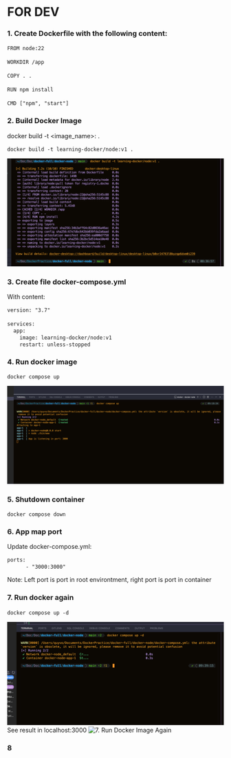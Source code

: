 # FOR DEV
### 1. Create Dockerfile with the following content:
```
FROM node:22

WORKDIR /app

COPY . .

RUN npm install

CMD ["npm", "start"]
```

### 2. Build Docker Image
docker build -t <image_name>:<tag> .

```
docker build -t learning-docker/node:v1 .
```
![2. Build Docker Image](RESULT_IMAGE/Step2.Build_Docker_Image.png)
### 3. Create file docker-compose.yml
With content:
```
version: "3.7"

services:
  app:
    image: learning-docker/node:v1
    restart: unless-stopped
```

### 4. Run docker image
```
docker compose up

```
![4. Run Docker Image](RESULT_IMAGE/Step4.Run_Docker_Image.png)

### 5. Shutdown container
```
docker compose down
```

### 6. App map port
Update docker-compose.yml:
```
ports:
      - "3000:3000"
```
Note: Left port is port in root environtment, right port is port in container

### 7. Run docker again
```
docker compose up -d
```
![7. Run Docker Image Again](RESULT_IMAGE/Step6_7.Add_map_port_and_run_docker_again.png)
See result in localhost:3000
![7. Run Docker Image Again](RESULT_IMAGE/Step7.png)
### 8 
